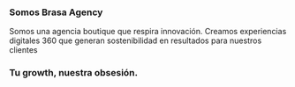 ### Somos Brasa Agency

Somos una agencia boutique que respira innovación.
Creamos experiencias digitales 360 que generan sostenibilidad en resultados para nuestros clientes

### Tu growth, nuestra obsesión.

<!---
Brasa-Agency/Brasa-Agency is a ✨ special ✨ repository because its `README.md` (this file) appears on your GitHub profile.
You can click the Preview link to take a look at your changes.
--->

